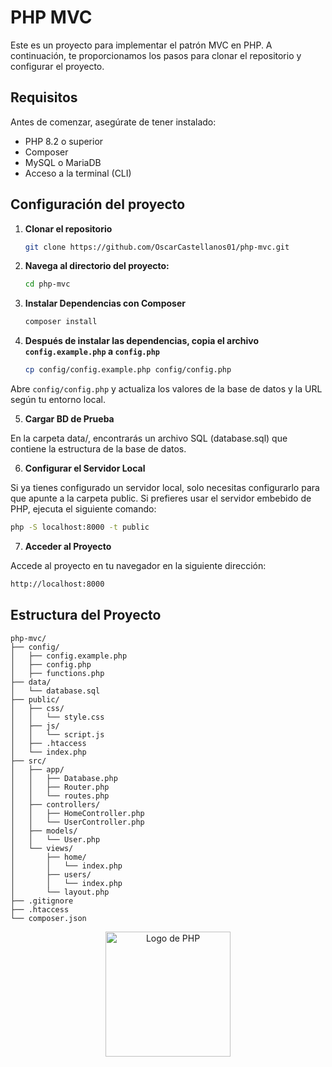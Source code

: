 # PHP MVC
Este es un proyecto para implementar el patrón MVC en PHP. A continuación, te proporcionamos los pasos para clonar el repositorio y configurar el proyecto.

## Requisitos

Antes de comenzar, asegúrate de tener instalado:

- PHP 8.2 o superior
- Composer
- MySQL o MariaDB
- Acceso a la terminal (CLI)


## Configuración del proyecto

1. **Clonar el repositorio**

    ```bash
    git clone https://github.com/OscarCastellanos01/php-mvc.git
    ```

3. **Navega al directorio del proyecto:**
   ```bash
   cd php-mvc
   ```

4. **Instalar Dependencias con Composer**

    ```bash
    composer install
    ```

5. **Después de instalar las dependencias, copia el archivo `config.example.php` a `config.php`**

    ```bash
    cp config/config.example.php config/config.php
    ```

Abre `config/config.php` y actualiza los valores de la base de datos y la URL según tu entorno local.

5. **Cargar BD de Prueba**

En la carpeta data/, encontrarás un archivo SQL (database.sql) que contiene la estructura de la base de datos.

6. **Configurar el Servidor Local**

Si ya tienes configurado un servidor local, solo necesitas configurarlo para que apunte a la carpeta public. Si prefieres usar el servidor embebido de PHP, ejecuta el siguiente comando:

```bash
php -S localhost:8000 -t public
```
7. **Acceder al Proyecto**

Accede al proyecto en tu navegador en la siguiente dirección:

```bash
http://localhost:8000
```

## Estructura del Proyecto

```
php-mvc/
├── config/
│   ├── config.example.php
│   ├── config.php
│   ├── functions.php
├── data/
│   └── database.sql
├── public/
│   ├── css/
│   │   └── style.css
│   ├── js/
│   │   └── script.js
│   ├── .htaccess
│   └── index.php
├── src/
│   ├── app/
│   │   ├── Database.php
│   │   ├── Router.php
│   │   └── routes.php
│   ├── controllers/
│   │   ├── HomeController.php
│   │   └── UserController.php
│   ├── models/
│   │   └── User.php
│   └── views/
│       ├── home/
│       │   └── index.php
│       ├── users/
│       │   └── index.php
│       └── layout.php
├── .gitignore
├── .htaccess
└── composer.json
```

<p align="center">
  <img src="https://upload.wikimedia.org/wikipedia/commons/2/27/PHP-logo.svg" alt="Logo de PHP" width="200" />
</p>
